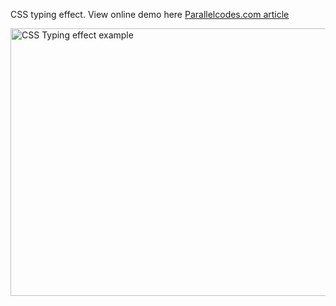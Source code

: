 CSS typing effect.
View online demo here
<a href="http://www.parallelcodes.com/?p=1270&preview=true" target="_blank">Parallelcodes.com article</a>

<img src="http://www.parallelcodes.com/wp-content/uploads/2016/06/Animation.gif" alt="CSS Typing effect example" width="962" height="428" />

